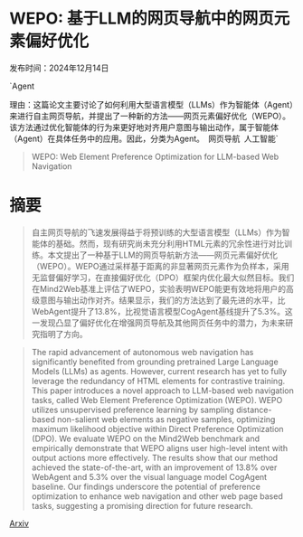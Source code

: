 # WEPO: 基于LLM的网页导航中的网页元素偏好优化

发布时间：2024年12月14日

`Agent

理由：这篇论文主要讨论了如何利用大型语言模型（LLMs）作为智能体（Agent）来进行自主网页导航，并提出了一种新的方法——网页元素偏好优化（WEPO）。该方法通过优化智能体的行为来更好地对齐用户意图与输出动作，属于智能体（Agent）在具体任务中的应用。因此，分类为Agent。` `网页导航` `人工智能`

> WEPO: Web Element Preference Optimization for LLM-based Web Navigation

# 摘要

> 自主网页导航的飞速发展得益于将预训练的大型语言模型（LLMs）作为智能体的基础。然而，现有研究尚未充分利用HTML元素的冗余性进行对比训练。本文提出了一种基于LLM的网页导航新方法——网页元素偏好优化（WEPO）。WEPO通过采样基于距离的非显著网页元素作为负样本，采用无监督偏好学习，在直接偏好优化（DPO）框架内优化最大似然目标。我们在Mind2Web基准上评估了WEPO，实验表明WEPO能更有效地将用户的高级意图与输出动作对齐。结果显示，我们的方法达到了最先进的水平，比WebAgent提升了13.8%，比视觉语言模型CogAgent基线提升了5.3%。这一发现凸显了偏好优化在增强网页导航及其他网页任务中的潜力，为未来研究指明了方向。

> The rapid advancement of autonomous web navigation has significantly benefited from grounding pretrained Large Language Models (LLMs) as agents. However, current research has yet to fully leverage the redundancy of HTML elements for contrastive training. This paper introduces a novel approach to LLM-based web navigation tasks, called Web Element Preference Optimization (WEPO). WEPO utilizes unsupervised preference learning by sampling distance-based non-salient web elements as negative samples, optimizing maximum likelihood objective within Direct Preference Optimization (DPO). We evaluate WEPO on the Mind2Web benchmark and empirically demonstrate that WEPO aligns user high-level intent with output actions more effectively. The results show that our method achieved the state-of-the-art, with an improvement of 13.8% over WebAgent and 5.3% over the visual language model CogAgent baseline. Our findings underscore the potential of preference optimization to enhance web navigation and other web page based tasks, suggesting a promising direction for future research.

[Arxiv](https://arxiv.org/abs/2412.10742)